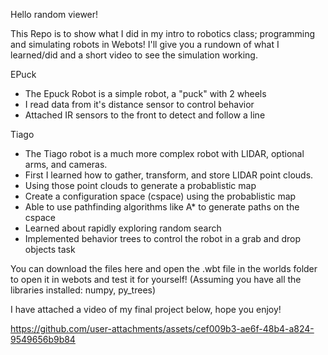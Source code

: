 Hello random viewer!

This Repo is to show what I did in my intro to robotics class; programming and simulating robots in Webots! I'll give you a rundown of what I learned/did and a short video to see the simulation working.

EPuck
- The Epuck Robot is a simple robot, a "puck" with 2 wheels
- I read data from it's distance sensor to control behavior
- Attached IR sensors to the front to detect and follow a line

Tiago
- The Tiago robot is a much more complex robot with LIDAR, optional arms, and cameras.
- First I learned how to gather, transform, and store LIDAR point clouds.
- Using those point clouds to generate a probablistic map
- Create a configuration space (cspace) using the probablistic map
- Able to use pathfinding algorithms like A* to generate paths on the cspace
- Learned about rapidly exploring random search
- Implemented behavior trees to control the robot in a grab and drop objects task

You can download the files here and open the .wbt file in the worlds folder to open it in webots and test it for yourself!
(Assuming you have all the libraries installed: numpy, py_trees)

I have attached a video of my final project below, hope you enjoy!

https://github.com/user-attachments/assets/cef009b3-ae6f-48b4-a824-9549656b9b84

